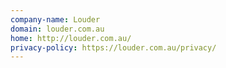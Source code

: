 ```yaml
---
company-name: Louder
domain: louder.com.au
home: http://louder.com.au/
privacy-policy: https://louder.com.au/privacy/
---
```




